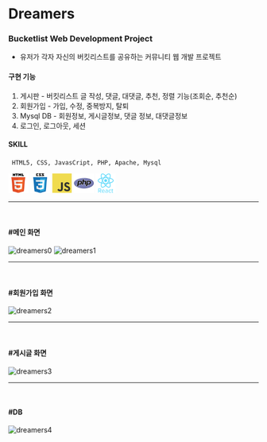 Dreamers
=============
### Bucketlist Web Development Project
- 유저가 각자 자신의 버킷리스트를 공유하는 커뮤니티 웹 개발 프로젝트

#### 구현 기능   

1) 게시판 - 버킷리스트 글 작성, 댓글, 대댓글, 추천, 정렬 기능(조회순, 추천순)
2) 회원가입 - 가입, 수정, 중복방지, 탈퇴
3) Mysql DB - 회원정보, 게시글정보, 댓글 정보, 대댓글정보
4) 로그인, 로그아웃, 세션


#### SKILL
` HTML5, CSS, JavasCript, PHP, Apache, Mysql`

<p align="left">
<img src="https://raw.githubusercontent.com/devicons/devicon/master/icons/html5/html5-original-wordmark.svg" alt="html5" width="40" height="40"/>
<img src="https://raw.githubusercontent.com/devicons/devicon/master/icons/css3/css3-original-wordmark.svg" alt="css3" width="40" height="40"/>
<img src="https://raw.githubusercontent.com/devicons/devicon/master/icons/javascript/javascript-original.svg" alt="javascript" width="40" height="40"/>
<img src="https://raw.githubusercontent.com/devicons/devicon/master/icons/php/php-original.svg" alt="php" width="40" height="40"/>
<img src="https://raw.githubusercontent.com/devicons/devicon/master/icons/react/react-original-wordmark.svg" alt="react" width="40" height="40"/>
</p>


-------------

<br />

####  #메인 화면
![dreamers0](https://user-images.githubusercontent.com/44343908/221521692-c340d4a6-5d5c-4cb5-b0cb-a40175a44b76.png)
![dreamers1](https://user-images.githubusercontent.com/44343908/221521707-b1c3f31e-1b98-4bc7-b58d-bb799e5ce991.png)

-------------
<br />

####  #회원가입 화면
![dreamers2](https://user-images.githubusercontent.com/44343908/221521721-4114a663-b0ca-4adc-9471-8d1427f3b529.PNG)

-------------
<br />

####  #게시글 화면
![dreamers3](https://user-images.githubusercontent.com/44343908/221521730-6f9ac874-474e-42ad-a92e-e5dfbe47b2c3.png)

-------------
<br />

####  #DB
![dreamers4](https://user-images.githubusercontent.com/44343908/221521736-1c0c2be0-b2a0-4b54-8787-e61efa43d4db.png)

